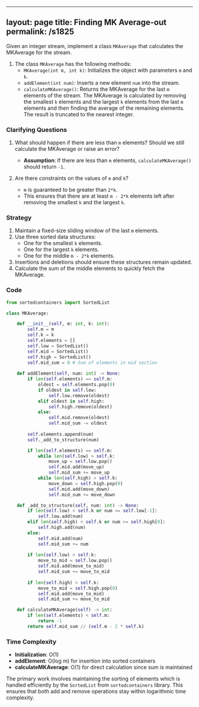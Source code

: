 
---
layout: page
title:  Finding MK Average-out
permalink: /s1825
---

Given an integer stream, implement a class `MKAverage` that calculates the MKAverage for the stream.

1. The class `MKAverage` has the following methods:
   - `MKAverage(int m, int k)`: Initializes the object with parameters `m` and `k`.
   - `addElement(int num)`: Inserts a new element `num` into the stream.
   - `calculateMKAverage()`: Returns the MKAverage for the last `m` elements of the stream. The MKAverage is calculated by removing the smallest `k` elements and the largest `k` elements from the last `m` elements and then finding the average of the remaining elements. The result is truncated to the nearest integer.

### Clarifying Questions

1. What should happen if there are less than `m` elements? Should we still calculate the MKAverage or raise an error?
   - **Assumption**: If there are less than `m` elements, `calculateMKAverage()` should return `-1`.

2. Are there constraints on the values of `m` and `k`?
   - `m` is guaranteed to be greater than `2*k`.
   - This ensures that there are at least `m - 2*k` elements left after removing the smallest `k` and the largest `k`.

### Strategy

1. Maintain a fixed-size sliding window of the last `m` elements.
2. Use three sorted data structures:
   - One for the smallest `k` elements.
   - One for the largest `k` elements.
   - One for the middle `m - 2*k` elements.
3. Insertions and deletions should ensure these structures remain updated.
4. Calculate the sum of the middle elements to quickly fetch the MKAverage.

### Code

```python
from sortedcontainers import SortedList

class MKAverage:

    def __init__(self, m: int, k: int):
        self.m = m
        self.k = k
        self.elements = []
        self.low = SortedList()
        self.mid = SortedList()
        self.high = SortedList()
        self.mid_sum = 0 # Sum of elements in mid section
    
    def addElement(self, num: int) -> None:
        if len(self.elements) == self.m:
            oldest = self.elements.pop(0)
            if oldest in self.low:
                self.low.remove(oldest)
            elif oldest in self.high:
                self.high.remove(oldest)
            else:
                self.mid.remove(oldest)
                self.mid_sum -= oldest
                
        self.elements.append(num)
        self._add_to_structure(num)

        if len(self.elements) == self.m:
            while len(self.low) > self.k:
                move_up = self.low.pop()
                self.mid.add(move_up)
                self.mid_sum += move_up
            while len(self.high) > self.k:
                move_down = self.high.pop(0)
                self.mid.add(move_down)
                self.mid_sum += move_down

    def _add_to_structure(self, num: int) -> None:
        if len(self.low) < self.k or num <= self.low[-1]:
            self.low.add(num)
        elif len(self.high) < self.k or num >= self.high[0]:
            self.high.add(num)
        else:
            self.mid.add(num)
            self.mid_sum += num
        
        if len(self.low) > self.k:
            move_to_mid = self.low.pop()
            self.mid.add(move_to_mid)
            self.mid_sum += move_to_mid
        
        if len(self.high) > self.k:
            move_to_mid = self.high.pop(0)
            self.mid.add(move_to_mid)
            self.mid_sum += move_to_mid

    def calculateMKAverage(self) -> int:
        if len(self.elements) < self.m:
            return -1
        return self.mid_sum // (self.m - 2 * self.k)
```

### Time Complexity

- **Initialization**: O(1)
- **addElement**: O(log m) for insertion into sorted containers
- **calculateMKAverage**: O(1) for direct calculation since sum is maintained

The primary work involves maintaining the sorting of elements which is handled efficiently by the `SortedList` from `sortedcontainers` library. This ensures that both add and remove operations stay within logarithmic time complexity.
